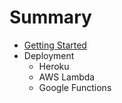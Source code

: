 # Summary

* [Getting Started](README.md)
* Deployment
   * Heroku
   * AWS Lambda
   * Google Functions

